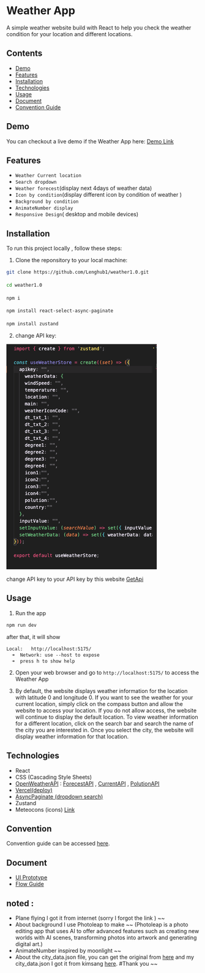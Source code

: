 # Weather App

A simple weather website build with React to help you check the weather condition for your location and different locations.

## Contents

- [Demo](#demo)
- [Features](#features)
- [Installation](#installation)
- [Technologies](#technologies)
- [Usage](#usage)
- [Document](#document)
- [Convention Guide](#convention)

## Demo

You can checkout a live demo if the Weather App here: [Demo Link](https://weather-tourleng.vercel.app/)

## Features

- `Weather Current location`
- `Search dropdown`
- `Weather forecest`(display next 4days of weather data)
- `Icon by condition`(display different icon by condition of weather )
- `Background by condition`
- `AnimateNumber display`
- `Responsive Design`( desktop and mobile devices)

## Installation 

To run this project locally , follow these steps:

1. Clone the reponsitory to your local machine:

``` bash
git clone https://github.com/Lenghub1/weather1.0.git

cd weather1.0

npm i

npm install react-select-async-paginate

npm install zustand
```

2. change API key:

![Apikey](/src/assets/apikeySs.png)

change API key to your API key by this website [GetApi](https://home.openweathermap.org/api_keys)

## Usage

1. Run the app

```bash
npm run dev
```
after that, it will show
```
Local:   http://localhost:5175/
  ➜  Network: use --host to expose
  ➜  press h to show help
```
2. Open your web browser and go to `http://localhost:5175/` to access the Weather App

3. By default, the website displays weather information for the location with latitude 0 and longitude 0. If you want to see the weather for your current location, simply click on the compass button and allow the website to access your location. If you do not allow access, the website will continue to display the default location. To view weather information for a different location, click on the search bar and search the name of the city you are interested in. Once you select the city, the website will display weather information for that location.

## Technologies
- React
- CSS (Cascading Style Sheets)
- [OpenWeatherAPI](https://openweathermap.org/api) : [ForecestAPI](https://openweathermap.org/forecast5) , [CurrentAPI](https://openweathermap.org/current) , [PolutionAPI](https://openweathermap.org/api/air-pollution)
- [Vercel(deploy)](https://vercel.com/new)
- [AsyncPaginate (dropdown search)](https://www.npmjs.com/package/react-select-async-paginate)
- Zustand
- Meteocons (icons) [Link](https://bas.dev/work/meteocons)
## Convention
Convention guide can be accessed [here](/document/convention-guide.md).

## Document

- [UI Prototype](https://www.figma.com/file/n2YhbGxZbWdDZsWz0N0YIR/WeatherApp-TourLeng?type=design&node-id=0%3A1&mode=design&t=HEWIbvS7cMvWGwKO-1)
- [Flow Guide](https://zpl.io/p1D7eMJ)
## noted :
- Plane flying I got it from internet (sorry I forgot the link ) ~~
- About background I use Photoleap to make ~~ (Photoleap is a photo editing app that uses AI to offer advanced features such as creating new worlds with AI scenes, transforming photos into artwork and generating digital art.)
- AnimateNumber inspired by moonlight ~~
- About the city_data.json file, you can get the original from [here](http://bulk.openweathermap.org/sample/) and my city_data.json I got it from kimsang [here](https://github.com/anb-hq/CnD_Mok_Kimsang_Weather/tree/main/src/data). #Thank you ~~
